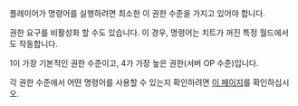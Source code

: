 플레이어가 명령어를 실행하려면 최소한 이 권한 수준을 가지고 있어야 합니다.

권한 요구를 비활성화 할 수도 있습니다. 이 경우, 명령어는 치트가 꺼진 특정 월드에서도 작동합니다.

1이 가장 기본적인 권한 수준이고, 4가 가장 높은 권한(서버 OP 수준)입니다.

각 권한 수준에서 어떤 명령어를 사용할 수 있는지 확인하려면 [이 페이지](https://mcreator.net/wiki/command-permission-levels)를 확인하십시오.